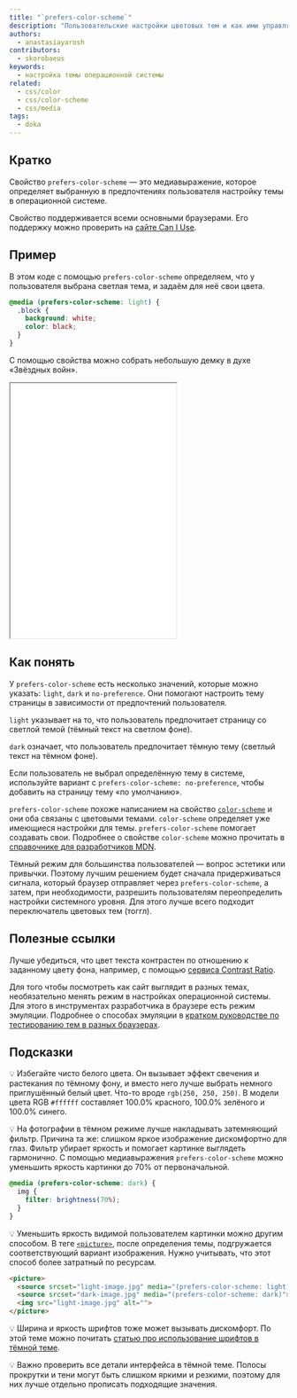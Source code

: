 ```yaml
---
title: "`prefers-color-scheme`"
description: "Пользовательские настройки цветовых тем и как ими управлять."
authors:
  - anastasiayarosh
contributors:
  - skorobaeus
keywords:
  - настройка темы операционной системы
related:
  - css/color
  - css/color-scheme
  - css/media
tags:
  - doka
---
```


## Кратко

Свойство `prefers-color-scheme` — это медиавыражение, которое определяет выбранную в предпочтениях пользователя настройку темы в операционной системе.

Свойство поддерживается всеми основными браузерами. Его поддержку можно проверить на [сайте Can I Use](https://caniuse.com/?search=prefers-color-scheme).

## Пример

В этом коде с помощью `prefers-color-scheme` определяем, что у пользователя выбрана светлая тема, и задаём для неё свои цвета.

```css
@media (prefers-color-scheme: light) {
  .block {
    background: white;
    color: black;
  }
}
```

С помощью свойства можно собрать небольшую демку в духе «Звёздных войн».

<iframe title="Переключатель темы" src="demos/basic/" height="460"></iframe>

## Как понять

У `prefers-color-scheme` есть несколько значений, которые можно указать: `light`, `dark` и `no-preference`. Они помогают настроить тему страницы в зависимости от предпочтений пользователя.

`light` указывает на то, что пользователь предпочитает страницу со светлой темой (тёмный текст на светлом фоне).

`dark` означает, что пользователь предпочитает тёмную тему (светлый текст на тёмном фоне).

Если пользователь не выбрал определённую тему в системе, используйте вариант с `prefers-color-scheme: no-preference`, чтобы добавить на страницу тему «по умолчанию».

`prefers-color-scheme` похоже написанием на свойство [`color-scheme`](/css/color-scheme/) и они оба связаны с цветовыми темами. `color-scheme` определяет уже имеющиеся настройки для темы. `prefers-color-scheme` помогает создавать свои. Подробнее о свойстве `color-scheme` можно прочитать в [справочнике для разработчиков MDN](https://developer.mozilla.org/en-US/docs/Web/CSS/color-scheme).

Тёмный режим для большинства пользователей — вопрос эстетики или привычки. Поэтому лучшим решением будет сначала придерживаться сигнала, который браузер отправляет через `prefers-color-scheme`, а затем, при необходимости, разрешить пользователям переопределить настройки системного уровня. Для этого лучше всего подходит переключатель цветовых тем (тоггл).

## Полезные ссылки

Лучше убедиться, что цвет текста контрастен по отношению к заданному цвету фона, например, с помощью [сервиса Contrast Ratio](https://contrast-ratio.com/).

Для того чтобы посмотреть как сайт выглядит в разных темах, необязательно менять режим в настройках операционной системы. Для этого в инструментах разработчика в браузере есть режим эмуляции. Подробнее о способах эмуляции в [кратком руководстве по тестированию тем в разных браузерах](https://devtoolstips.org/tips/en/emulate-color-schemes/).

## Подсказки

💡 Избегайте чисто белого цвета. Он вызывает эффект свечения и растекания по тёмному фону, и вместо него лучше выбрать немного приглушённый белый цвет. Что-то вроде `rgb(250, 250, 250)`. В модели цвета RGB `#ffffff` составляет 100.0% красного, 100.0% зелёного и 100.0% синего.

💡 На фотографии в тёмном режиме лучше накладывать затемняющий фильтр. Причина та же: слишком яркое изображение дискомфортно для глаз. Фильтр убирает яркость и помогает картинке выглядеть гармонично. С помощью медиавыражения `prefers-color-scheme` можно уменьшить яркость картинки до 70% от первоначальной.

```css
@media (prefers-color-scheme: dark) {
  img {
    filter: brightness(70%);
  }
}
```

💡 Уменьшить яркость видимой пользователем картинки можно другим способом. В теге [`<picture>`](/html/picture/), после определения темы, подгружается соответствующий вариант изображения. Нужно учитывать, что этот способ более затратный по ресурсам.

```html
<picture>
  <source srcset="light-image.jpg" media="(prefers-color-scheme: light)">
  <source srcset="dark-image.jpg" media="(prefers-color-scheme: dark)">
  <img src="light-image.jpg" alt="">
</picture>
```

💡 Ширина и яркость шрифтов тоже может вызывать дискомфорт. По этой теме можно почитать [статью про использование шрифтов в тёмной теме](https://css-tricks.com/dark-mode-and-variable-fonts/).

💡 Важно проверить все детали интерфейса в тёмной теме. Полосы прокрутки и тени могут быть слишком яркими и резкими, поэтому для них лучше отдельно прописать подходящие значения.
